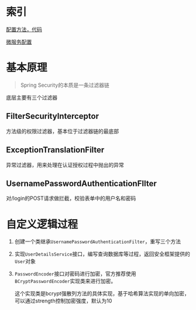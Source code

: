 # 索引

[配置方法，代码](https://github.com/andochiwa/Spring-Security/tree/master/Security)

[微服务配置](https://github.com/andochiwa/Online-Education-Backend/tree/master/common/spring_security)



# 基本原理

> Spring Security的本质是一条过滤器链

底层主要有三个过滤器

## FilterSecurityInterceptor

方法级的权限过滤器，基本位于过滤器链的最底部

## ExceptionTranslationFilter

异常过滤器，用来处理在认证授权过程中抛出的异常

## UsernamePasswordAuthenticationFIlter

对/login的POST请求做拦截，校验表单中的用户名和密码

# 自定义逻辑过程

1. 创建一个类继承`UsernamePasswordAuthenticationFilter`，重写三个方法

2. 实现`UserDetailsService`接口，编写查询数据库等过程，返回安全框架提供的`User`对象

3. `PasswordEncoder`接口对密码进行加密，官方推荐使用`BCryptPasswordEncoder`实现类来进行加密。

   这个实现类是bcrypt强散列方法的具体实现，基于哈希算法实现的单向加密，可以通过strength控制加密强度，默认为10

